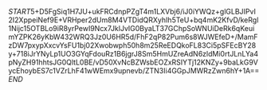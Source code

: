 $START$5+D5FgSiq1H7JU+ukFRCdnpPZgT4m1LXVbj6/iJ0iYWQz+glGLBJIPvI2I2XppeiNef9E+VRHper2dUm8M4VTDidQRXyhIh5TeU+bq4mK2KfvD/keRgl1Nijc15OTBLo9iR8yrPewI9Ncx7JklJvIG0ByaLT37GChpSoWNUiDeRk6qKeuimYZPK26yKbW432WRQ3Jz0U6HR5d/FhF2qP82Pum6s8WJWEfeD+/MamFzDW7pxypXxcvYsFU1bj02Xwobwph50h8m25ReEDQkoFL83Ci5pSFEcBY28y+718iJrYNyLp1UO3GYqFdouRz1B6jgrJ8Sm5HmUZreAdN6zldMi0rtJLnLYa4pNyZH91hhtsJG0QltL0BE/vD50XvNcBZWsbEOZxRSIYTj12KNZy+9baLkG9VycEhoybES7c1VZrLhF41wWEmx9upnevb/ZTN3Ii4GGpJMWRzZwn6hY+1A==$END$